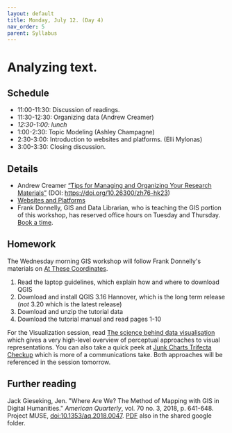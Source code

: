 ```yaml
---
layout: default
title: Monday, July 12. (Day 4)
nav_order: 5
parent: Syllabus
---
```

# Analyzing text.

## Schedule
* 11:00-11:30: Discussion of readings.
* 11:30-12:30: Organizing data (Andrew Creamer)
* _12:30-1:00: lunch_
* 1:00-2:30: Topic Modeling (Ashley Champagne)
* 2:30-3:00: Introduction to websites and platforms. (Elli Mylonas)
* 3:00-3:30: Closing discussion.

## Details

* Andrew Creamer [“Tips for Managing and Organizing Your Research Materials”](https://repository.library.brown.edu/studio/item/bdr:kcmcgjn3/) (DOI: https://doi.org/10.26300/zh76-hk23)
* [Websites and Platforms](http://brown.edu/go/websites-platforms)
* Frank Donnelly, GIS and Data Librarian, who is teaching the GIS portion of this workshop, has reserved office hours on Tuesday and Thursday. [Book a time](https://calendar.google.com/calendar/u/0/selfsched?sstoken=UUpsSUU1Zi1hbE95fGRlZmF1bHR8NWE4MGU4NDVlNzI0MTcxYTgyMDgxYTg5YjllZDJmZWU).

## Homework
The Wednesday morning GIS workshop will follow Frank Donnelly's materials on [At These Coordinates](https://atcoordinates.info/qgis-tutorial/).
1. Read the laptop guidelines, which explain how and where to download QGIS
2. Download and install QGIS 3.16 Hannover, which is the long term release (*not* 3.20 which is the latest release)
3. Download and unzip the tutorial data
4. Download the tutorial manual and read pages 1-10

For the Visualization session, read [The science behind data visualisation](https://www.creativebloq.com/design/science-behind-data-visualisation-8135496) which gives a very high-level overview of perceptual approaches to visual representations. You can also take a quick peek at [Junk Charts Trifecta Checkup](https://junkcharts.typepad.com/junk_charts/junk-charts-trifecta-checkup-the-definitive-guide.html) which is more of a communications take. Both approaches will be referenced in the session tomorrow.

## Further reading
Jack Gieseking, Jen. "Where Are We? The Method of Mapping with GIS in Digital Humanities." _American Quarterly_, vol. 70 no. 3, 2018, p. 641-648. Project MUSE, [doi:10.1353/aq.2018.0047](http://doi.org/10.1353/aq.2018.0047). [PDF](https://drive.google.com/file/d/1aIrXAdYApvfOeVG5nsQmfEJvvhqnewkZ/view?usp=sharing) also in the shared google folder.



<br/>
